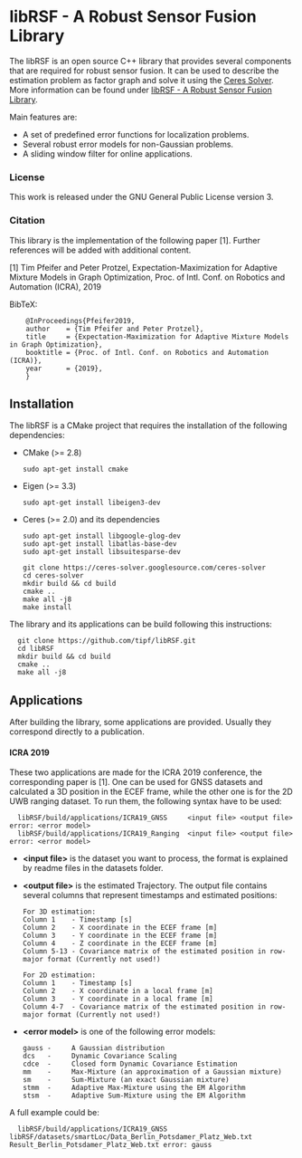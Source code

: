 # libRSF - A Robust Sensor Fusion Library

The libRSF is an open source C++ library that provides several components that are required for robust sensor fusion. It can be used to describe the estimation problem as factor graph and solve it using the [Ceres Solver](http://ceres-solver.org//).
More information can be found under [libRSF - A Robust Sensor Fusion Library](https://www.tu-chemnitz.de/etit/proaut/libRSF).

Main features are:
- A set of predefined error functions for localization problems.
- Several robust error models for non-Gaussian problems.
- A sliding window filter for online applications.

### License

This work is released under the GNU General Public License version 3.

### Citation
This library is the implementation of the following paper [1]. Further references will be added with additional content.

[1] Tim Pfeifer and Peter Protzel, Expectation-Maximization for Adaptive Mixture Models in Graph Optimization, Proc. of Intl. Conf. on Robotics and Automation (ICRA), 2019

BibTeX:

        @InProceedings{Pfeifer2019,
        author    = {Tim Pfeifer and Peter Protzel},
        title     = {Expectation-Maximization for Adaptive Mixture Models in Graph Optimization},
        booktitle = {Proc. of Intl. Conf. on Robotics and Automation (ICRA)},
        year      = {2019},
        }

## Installation

The libRSF is a CMake project that requires the installation of the following dependencies:

- CMake (>= 2.8)

      sudo apt-get install cmake
      
- Eigen (>= 3.3)

      sudo apt-get install libeigen3-dev
      
- Ceres (>= 2.0) and its dependencies

      sudo apt-get install libgoogle-glog-dev
      sudo apt-get install libatlas-base-dev
      sudo apt-get install libsuitesparse-dev
      
      git clone https://ceres-solver.googlesource.com/ceres-solver
      cd ceres-solver
      mkdir build && cd build
      cmake ..
      make all -j8
      make install
      
The library and its applications can be build following this instructions:

      git clone https://github.com/tipf/libRSF.git
      cd libRSF
      mkdir build && cd build
      cmake ..
      make all -j8
      
## Applications
After building the library, some applications are provided. Usually they correspond directly to a publication.

#### ICRA 2019
These two applications are made for the ICRA 2019 conference, the corresponding paper is [1].
One can be used for GNSS datasets and calculated a 3D position in the ECEF frame, while the other one is for the 2D UWB ranging dataset.
To run them, the following syntax have to be used:

      libRSF/build/applications/ICRA19_GNSS     <input file> <output file> error: <error model>
      libRSF/build/applications/ICRA19_Ranging  <input file> <output file> error: <error model>
      
- **\<input file\>** is the dataset you want to process, the format is explained by readme files in the datasets folder.
- **\<output file\>** is the estimated Trajectory. The output file contains several columns that represent timestamps and estimated positions:
      
      For 3D estimation:
      Column 1    - Timestamp [s]
      Column 2    - X coordinate in the ECEF frame [m]
      Column 3    - Y coordinate in the ECEF frame [m]
      Column 4    - Z coordinate in the ECEF frame [m]
      Column 5-13 - Covariance matrix of the estimated position in row-major format (Currently not used!)
      
      For 2D estimation:
      Column 1    - Timestamp [s]
      Column 2    - X coordinate in a local frame [m]
      Column 3    - Y coordinate in a local frame [m]
      Column 4-7  - Covariance matrix of the estimated position in row-major format (Currently not used!)
      
- **\<error model\>** is one of the following error models:

      gauss -     A Gaussian distribution
      dcs   -     Dynamic Covariance Scaling
      cdce  -     Closed form Dynamic Covariance Estimation
      mm    -     Max-Mixture (an approximation of a Gaussian mixture)
      sm    -     Sum-Mixture (an exact Gaussian mixture)
      stmm  -     Adaptive Max-Mixture using the EM Algorithm
      stsm  -     Adaptive Sum-Mixture using the EM Algorithm  

A full example could be:

      libRSF/build/applications/ICRA19_GNSS libRSF/datasets/smartLoc/Data_Berlin_Potsdamer_Platz_Web.txt Result_Berlin_Potsdamer_Platz_Web.txt error: gauss

